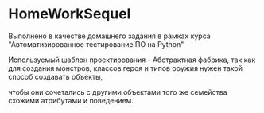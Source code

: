 # HomeWorkSequel
Выполнено в качестве домашнего задания в рамках курса "Автоматизированное тестирование ПО на Python"

Используемый шаблон проектирования - Абстрактная фабрика, так как для создания монстров, классов героя и типов оружия нужен такой способ создавать объекты, 

чтобы они сочетались с другими объектами того же семейства схожими атрибутами и поведением. 
